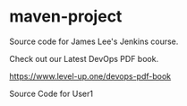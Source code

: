 # maven-project
Source code for James Lee's Jenkins course.

Check out our Latest DevOps PDF book.

https://www.level-up.one/devops-pdf-book

Source Code for User1
